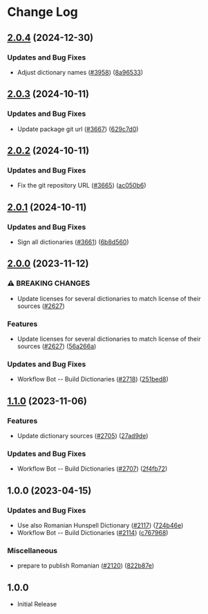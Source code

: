 # Change Log

## [2.0.4](https://github.com/khulnasoft/codetypo-dicts/compare/@codetypo/dict-ro-ro@2.0.3...@codetypo/dict-ro-ro@2.0.4) (2024-12-30)


### Updates and Bug Fixes

* Adjust dictionary names ([#3958](https://github.com/khulnasoft/codetypo-dicts/issues/3958)) ([8a96533](https://github.com/khulnasoft/codetypo-dicts/commit/8a96533bec21280103740868b81559437c413501))

## [2.0.3](https://github.com/khulnasoft/codetypo-dicts/compare/@codetypo/dict-ro-ro@2.0.2...@codetypo/dict-ro-ro@2.0.3) (2024-10-11)


### Updates and Bug Fixes

* Update package git url ([#3667](https://github.com/khulnasoft/codetypo-dicts/issues/3667)) ([629c7d0](https://github.com/khulnasoft/codetypo-dicts/commit/629c7d0a5e1bacad1d3874b1f8372edc3494ef97))

## [2.0.2](https://github.com/khulnasoft/codetypo-dicts/compare/@codetypo/dict-ro-ro@2.0.1...@codetypo/dict-ro-ro@2.0.2) (2024-10-11)


### Updates and Bug Fixes

* Fix the git repository URL ([#3665](https://github.com/khulnasoft/codetypo-dicts/issues/3665)) ([ac050b6](https://github.com/khulnasoft/codetypo-dicts/commit/ac050b697d57820109995e92fac5ccc32ced1723))

## [2.0.1](https://github.com/khulnasoft/codetypo-dicts/compare/@codetypo/dict-ro-ro@2.0.0...@codetypo/dict-ro-ro@2.0.1) (2024-10-11)


### Updates and Bug Fixes

* Sign all dictionaries ([#3661](https://github.com/khulnasoft/codetypo-dicts/issues/3661)) ([6b8d560](https://github.com/khulnasoft/codetypo-dicts/commit/6b8d560cf51a593458ce42bca415859f872cfc97))

## [2.0.0](https://github.com/khulnasoft/codetypo-dicts/compare/@codetypo/dict-ro-ro@1.1.0...@codetypo/dict-ro-ro@2.0.0) (2023-11-12)


### ⚠ BREAKING CHANGES

* Update licenses for several dictionaries to match license of their sources ([#2627](https://github.com/khulnasoft/codetypo-dicts/issues/2627))

### Features

* Update licenses for several dictionaries to match license of their sources ([#2627](https://github.com/khulnasoft/codetypo-dicts/issues/2627)) ([56a266a](https://github.com/khulnasoft/codetypo-dicts/commit/56a266aafdcde83043b92022dd0ae187c1d53498))


### Updates and Bug Fixes

* Workflow Bot -- Build Dictionaries ([#2718](https://github.com/khulnasoft/codetypo-dicts/issues/2718)) ([251bed8](https://github.com/khulnasoft/codetypo-dicts/commit/251bed86dd371ecc26ee38f14c4a853b4c693d5f))

## [1.1.0](https://github.com/khulnasoft/codetypo-dicts/compare/@codetypo/dict-ro-ro@1.0.0...@codetypo/dict-ro-ro@1.1.0) (2023-11-06)


### Features

* Update dictionary sources ([#2705](https://github.com/khulnasoft/codetypo-dicts/issues/2705)) ([27ad9de](https://github.com/khulnasoft/codetypo-dicts/commit/27ad9de120fc71bc1b9a2aacc4407c423aeee2fd))


### Updates and Bug Fixes

* Workflow Bot -- Build Dictionaries ([#2707](https://github.com/khulnasoft/codetypo-dicts/issues/2707)) ([2f4fb72](https://github.com/khulnasoft/codetypo-dicts/commit/2f4fb72ad0b370c78bdbc19f38ee6a452e767010))

## 1.0.0 (2023-04-15)


### Updates and Bug Fixes

* Use also Romanian Hunspell Dictionary ([#2117](https://github.com/khulnasoft/codetypo-dicts/issues/2117)) ([724b46e](https://github.com/khulnasoft/codetypo-dicts/commit/724b46ebecd724abf854f78733fd566046919100))
* Workflow Bot -- Build Dictionaries ([#2114](https://github.com/khulnasoft/codetypo-dicts/issues/2114)) ([c767968](https://github.com/khulnasoft/codetypo-dicts/commit/c7679685f28d8b60ef60adc3ff0b92f9661e7b3a))


### Miscellaneous

* prepare to publish Romanian ([#2120](https://github.com/khulnasoft/codetypo-dicts/issues/2120)) ([822b87e](https://github.com/khulnasoft/codetypo-dicts/commit/822b87ee476ba5b0ca26c06bb9dc6445e15b33b5))

## 1.0.0

- Initial Release
